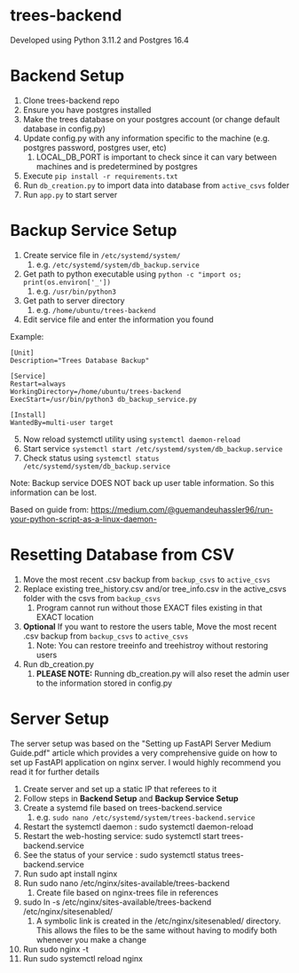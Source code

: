 # trees-backend
Developed using Python 3.11.2 and Postgres 16.4

# Backend Setup
1. Clone trees-backend repo
2. Ensure you have postgres installed 
3. Make the trees database on your postgres account (or change default database in config.py)
4. Update config.py with any information specific to the machine (e.g. postgres password, postgres user, etc)
   1. LOCAL_DB_PORT is important to check since it can vary between machines and is predetermined by postgres
5. Execute `pip install -r requirements.txt`
6. Run `db_creation.py` to import data into database from `active_csvs` folder
7. Run `app.py` to start server

# Backup Service Setup
1. Create service file in `/etc/systemd/system/`
   1. e.g. `/etc/systemd/system/db_backup.service`
2. Get path to python executable using `python -c "import os; print(os.environ['_'])`
   1. e.g. `/usr/bin/python3`
3. Get path to server directory
   1. e.g. `/home/ubuntu/trees-backend`
4. Edit service file and enter the information you found

Example:
```
[Unit]
Description="Trees Database Backup"

[Service]
Restart=always
WorkingDirectory=/home/ubuntu/trees-backend
ExecStart=/usr/bin/python3 db_backup_service.py

[Install]
WantedBy=multi-user target
```
5. Now reload systemctl utility using `systemctl daemon-reload`
6. Start service `systemctl start /etc/systemd/system/db_backup.service`
7. Check status using `systemctl status /etc/systemd/system/db_backup.service`

Note: Backup service DOES NOT back up user table information. So this information can be lost.

Based on guide from: https://medium.com/@guemandeuhassler96/run-your-python-script-as-a-linux-daemon-

# Resetting Database from CSV
1. Move the most recent .csv backup from `backup_csvs` to `active_csvs` 
2. Replace existing tree_history.csv and/or tree_info.csv in the active_csvs folder with the csvs from `backup_csvs`
   1. Program cannot run without those EXACT files existing in that EXACT location
3. **Optional** If you want to restore the users table, Move the most recent .csv backup from `backup_csvs` to `active_csvs`
   1. Note: You can restore treeinfo and treehistroy without restoring users
4. Run db_creation.py
   1. **PLEASE NOTE:** Running db_creation.py will also reset the admin user to the information stored in config.py

# Server Setup
The server setup was based on the "Setting up FastAPI Server Medium Guide.pdf" article which provides a very comprehensive guide on how to set up FastAPI application on nginx server. I would highly recommend you read it for further details
1. Create server and set up a static IP that referees to it
2. Follow steps in **Backend Setup** and **Backup Service Setup**
3. Create a systemd file based on trees-backend.service
   1. e.g. `sudo nano /etc/systemd/system/trees-backend.service`
4. Restart the systemctl daemon : sudo systemctl daemon-reload 
5. Restart the web-hosting service: sudo systemctl start trees-backend.service 
6. See the status of your service : sudo systemctl status trees-backend.service
7. Run sudo apt install nginx
8. Run sudo nano /etc/nginx/sites-available/trees-backend
   1. Create file based on nginx-trees file in references    
9. sudo ln -s /etc/nginx/sites-available/trees-backend /etc/nginx/sitesenabled/
   1. A symbolic link is created in the /etc/nginx/sitesenabled/ directory. This allows the files to be the same without having to modify both whenever you make a change
10. Run sudo nginx -t
11. Run sudo systemctl reload nginx
 
